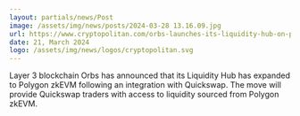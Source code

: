 ```yaml
---
layout: partials/news/Post
image: /assets/img/news/posts/2024-03-28 13.16.09.jpg
url: https://www.cryptopolitan.com/orbs-launches-its-liquidity-hub-on-polygon-zkevm-with-quickswap-integration/
date: 21, March 2024
logo: /assets/img/news/logos/cryptopolitan.svg
---
```


Layer 3 blockchain Orbs has announced that its Liquidity Hub has expanded to Polygon zkEVM following an integration with Quickswap. The move will provide Quickswap traders with access to liquidity sourced from Polygon zkEVM.
